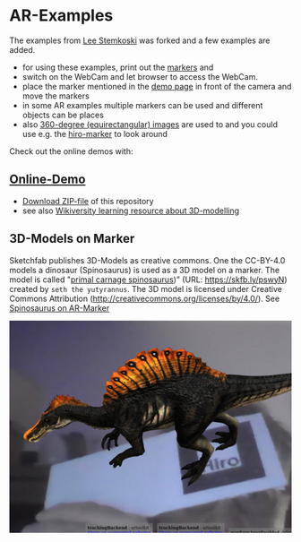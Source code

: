 # AR-Examples
The examples from [Lee Stemkoski](https://github.com/stemkoski/AR-Examples) was forked and a few examples are added.
* for using these examples, print out the [markers](markers/Marker_Printout_AR_demo.pdf) and
* switch on the WebCam and let browser to access the WebCam.
* place the marker mentioned in the [demo page](https://niebert.github.io/AR-Examples) in front of the camera and move the markers
* in some AR examples multiple markers can be used and different objects can be places
* also [360-degree (equirectangular) images](https://www.github.com/niebert/HuginSample) are used to and you could use e.g. the [hiro-marker](markers/Marker_Printout_AR_demo.pdf) to look around

Check out the online demos with:
## [Online-Demo](https://niebert.github.io/AR-Examples)
* [Download ZIP-file](https://github.com/niebert/AR-Examples/archive/refs/heads/master.zip) of this repository
* see also [Wikiversity learning resource about 3D-modelling](https://en.wikiversity.org/wiki/3D_Modelling/Examples/AR_with_Markers)

## 3D-Models on Marker
Sketchfab publishes 3D-Models as creative commons. One the CC-BY-4.0 models a dinosaur (Spinosaurus) is used as a 3D model on a marker. The model is called "[primal carnage spinosaurus](https://skfb.ly/pswyN))" (URL: https://skfb.ly/pswyN) created by `seth the yutyrannus`. The 3D model is licensed under Creative Commons Attribution (http://creativecommons.org/licenses/by/4.0/). See [Spinosaurus on AR-Marker](https://niebert.github.io/AR-Examples/spinosaurus_hiro_ar.html)

![Spinosaurus on AR-Marker](./img/spinosaurus_on_ar_marker.png)
